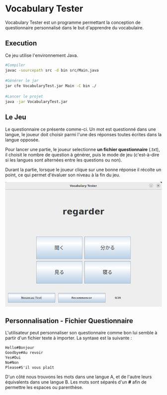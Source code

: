# Vocabulary Tester

Vocabulary Tester est un programme permettant la conception de questionnaire personnalisé dans le but d'apprendre du vocabulaire.

## Execution

Ce jeu utilise l'environnement Java.

```bash
#Compiler
javac -sourcepath src -d bin src/Main.java 

#Générer le jar
jar cfe VocabularyTest.jar Main -C bin ./

#Lancer le projet
java -jar VocabularyTest.jar 
```

## Le Jeu

Le questionnaire ce présente comme-ci. Un mot est questionné dans une langue, le joueur doit choisir parmi l'une des réponses toutes écrites dans la langue opposée. 

Pour lancer une partie, le joueur selectionne **un fichier questionnaire** (.txt), il choisit le nombre de question à générer, puis le mode de jeu (c'est-à-dire si les langues sont alternées entre les questions ou non).

Durant la partie, lorsque le joueur clique sur une bonne réponse il récolte un point, ce qui permet d'évaluer son niveau à la fin du jeu.

![Capture](./img/capture.png)

## Personnalisation - Fichier Questionnaire

L'utilisateur peut personnaliser son questionnaire comme bon lui semble à partir d'un fichier texte à importer. La syntaxe est la suivante : 

```
Hello#Bonjour
Goodbye#Au revoir
Yes#Oui
No#Non
Please#S'il vous plaît
```

D'un côté nous trouvons les mots dans une langue A, et de l'autre leurs équivalents dans une langue B. Les mots sont séparés d'un **#** afin de permettre les espaces ou parenthèse.

